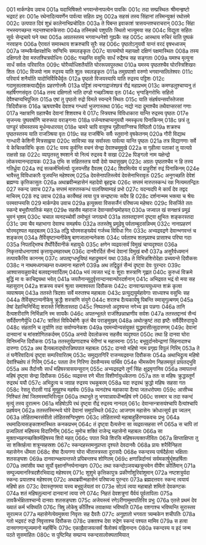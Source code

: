 001	मार्कण्डेय उवाच
001a	यदाभिषिक्तो भगवान्सेनापत्येन पावकिः
001c	तदा सम्प्रस्थितः श्रीमान्हृष्टो भद्रवटं हरः
001e	रथेनादित्यवर्णेन पार्वत्या सहितः प्रभुः
002a	सहस्रं तस्य सिंहानां तस्मिन्युक्तं रथोत्तमे
002c	उत्पपात दिवं शुभ्रं कालेनाभिप्रचोदितः
003a	ते पिबन्त इवाकाशं त्रासयन्तश्चराचरान्
003c	सिंहा नभस्यगच्छन्त नदन्तश्चारुकेसराः
004a	तस्मिन्रथे पशुपतिः स्थितो भात्युमया सह
004c	विद्युता सहितः सूर्यः सेन्द्रचापे घने यथा
005a	अग्रतस्तस्य भगवान्धनेशो गुह्यकैः सह
005c	आस्थाय रुचिरं याति पुष्पकं नरवाहनः
006a	ऐरावतं समास्थाय शक्रश्चापि सुरैः सह
006c	पृष्ठतोऽनुययौ यान्तं वरदं वृषभध्वजम्
007a	जम्भकैर्यक्षरक्षोभिः स्रग्विभिः समलङ्कृतः
007c	यात्यमोघो महायक्षो दक्षिणं पक्षमास्थितः
008a	तस्य दक्षिणतो देवा मरुतश्चित्रयोधिनः
008c	गच्छन्ति वसुभिः सार्धं रुद्रैश्च सह सङ्गताः
009a	यमश्च मृत्युना सार्धं सर्वतः परिवारितः
009c	घोरैर्व्याधिशतैर्याति घोररूपवपुस्तथा
010a	यमस्य पृष्ठतश्चैव घोरस्त्रिशिखरः शितः
010c	विजयो नाम रुद्रस्य याति शूलः स्वलङ्कृतः
011a	तमुग्रपाशो वरुणो भगवान्सलिलेश्वरः
011c	परिवार्य शनैर्याति यादोभिर्विविधैर्वृतः
012a	पृष्ठतो विजयस्यापि याति रुद्रस्य पट्टिशः
012c	गदामुसलशक्त्याद्यैर्वृतः प्रहरणोत्तमैः
013a	पट्टिशं त्वन्वगाद्राजंश्छत्रं रौद्रं महाप्रभम्
013c	कमण्डलुश्चाप्यनु तं महर्षिगणसंवृतः
014a	तस्य दक्षिणतो भाति दण्डो गच्छञ्श्रिया वृतः
014c	भृग्वङ्गिरोभिः सहितो देवैश्चाप्यभिपूजितः
015a	एषां तु पृष्ठतो रुद्रो विमले स्यन्दने स्थितः
015c	याति संहर्षयन्सर्वांस्तेजसा त्रिदिवौकसः
016a	ऋषयश्चैव देवाश्च गन्धर्वा भुजगास्तथा
016c	नद्यो नदा द्रुमाश्चैव तथैवाप्सरसां गणाः
017a	नक्षत्राणि ग्रहाश्चैव देवानां शिशवश्च ये
017c	स्त्रियश्च विविधाकारा यान्ति रुद्रस्य पृष्ठतः
017e	सृजन्त्यः पुष्पवर्षाणि चारुरूपा वराङ्गनाः
018a	पर्जन्यश्चाप्यनुययौ नमस्कृत्य पिनाकिनम्
018c	छत्रं तु पाण्डुरं सोमस्तस्य मूर्धन्यधारयत्
018e	चामरे चापि वायुश्च गृहीत्वाग्निश्च विष्ठितौ
019a	शक्रश्च पृष्ठतस्तस्य याति राजञ्श्रिया वृतः
019c	सह राजर्षिभिः सर्वैः स्तुवानो वृषकेतनम्
020a	गौरी विद्याथ गान्धारी केशिनी मित्रसाह्वया
020c	सावित्र्या सह सर्वास्ताः पार्वत्या यान्ति पृष्ठतः
021a	तत्र विद्यागणाः सर्वे ये केचित्कविभिः कृताः
021c	यस्य कुर्वन्ति वचनं सेन्द्रा देवाश्चमूमुखे
022a	स गृहीत्वा पताकां तु यात्यग्रे राक्षसो ग्रहः
022c	व्यापृतस्तु श्मशाने यो नित्यं रुद्रस्य वै सखा
022e	पिङ्गलो नाम यक्षेन्द्रो लोकस्यानन्ददायकः
023a	एभिः स सहितस्तत्र ययौ देवो यथासुखम्
023c	अग्रतः पृष्ठतश्चैव न हि तस्य गतिर्ध्रुवा
024a	रुद्रं सत्कर्मभिर्मर्त्याः पूजयन्तीह दैवतम्
024c	शिवमित्येव यं प्राहुरीशं रुद्रं पिनाकिनम्
024e	भावैस्तु विविधाकारैः पूजयन्ति महेश्वरम्
025a	देवसेनापतिस्त्वेवं देवसेनाभिरावृतः
025c	अनुगच्छति देवेशं ब्रह्मण्यः कृत्तिकासुतः
026a	अथाब्रवीन्महासेनं महादेवो बृहद्वचः
026c	सप्तमं मारुतस्कन्धं रक्ष नित्यमतन्द्रितः
027	स्कन्द उवाच
027a	सप्तमं मारुतस्कन्धं पालयिष्याम्यहं प्रभो
027c	यदन्यदपि मे कार्यं देव तद्वद माचिरम्
028	रुद्र उवाच
028a	कार्येष्वहं त्वया पुत्र सन्द्रष्टव्यः सदैव हि
028c	दर्शनान्मम भक्त्या च श्रेयः परमवाप्स्यसि
029	मार्कण्डेय उवाच
029a	इत्युक्त्वा विससर्जैनं परिष्वज्य महेष्वरः
029c	विसर्जिते ततः स्कन्दे बभूवौत्पातिकं महत्
029e	सहसैव महाराज देवान्सर्वान्प्रमोहयत्
030a	जज्वाल खं सनक्षत्रं प्रमूढं भुवनं भृशम्
030c	चचाल व्यनदच्चोर्वी तमोभूतं जगत्प्रभो
031a	ततस्तद्दारुणं दृष्ट्वा क्षुभितः शङ्करस्तदा
031c	उमा चैव महाभागा देवाश्च समहर्षयः
032a	ततस्तेषु प्रमूढेषु पर्वताम्बुदसन्निभम्
032c	नानाप्रहरणं घोरमदृश्यत महद्बलम्
033a	तद्धि घोरमसङ्ख्येयं गर्जच्च विविधा गिरः
033c	अभ्यद्रवद्रणे देवान्भगवन्तं च शङ्करम्
034a	तैर्विसृष्टान्यनीकेषु बाणजालान्यनेकशः
034c	पर्वताश्च शतघ्न्यश्च प्रासाश्च परिघा गदाः
035a	निपतद्भिश्च तैर्घोरैर्देवानीकं महायुधैः
035c	क्षणेन व्यद्रवत्सर्वं विमुखं चाप्यदृश्यत
036a	निकृत्तयोधनागाश्वं कृत्तायुधमहारथम्
036c	दानवैरर्दितं सैन्यं देवानां विमुखं बभौ
037a	असुरैर्वध्यमानं तत्पावकैरिव काननम्
037c	अपतद्दग्धभूयिष्ठं महाद्रुमवनं यथा
038a	ते विभिन्नशिरोदेहाः प्रच्यवन्ते दिवौकसः
038c	न नाथमध्यगच्छन्त वध्यमाना महारणे
039a	अथ तद्विद्रुतं सैन्यं दृष्ट्वा देवः पुरन्दरः
039c	आश्वासयन्नुवाचेदं बलवद्दानवार्दितम्
040a	भयं त्यजत भद्रं वः शूराः शस्त्राणि गृह्णत
040c	कुरुध्वं विक्रमे बुद्धिं मा वः काचिद्व्यथा भवेत्
041a	जयतैनान्सुदुर्वृत्तान्दानवान्घोरदर्शनान्
041c	अभिद्रवत भद्रं वो मया सह महासुरान्
042a	शक्रस्य वचनं श्रुत्वा समाश्वस्ता दिवौकसः
042c	दानवान्प्रत्ययुध्यन्त शक्रं कृत्वा व्यपाश्रयम्
043a	ततस्ते त्रिदशाः सर्वे मरुतश्च महाबलाः
043c	प्रत्युद्ययुर्महावेगाः साध्याश्च वसुभिः सह
044a	तैर्विसृष्टान्यनीकेषु क्रुद्धैः शस्त्राणि संयुगे
044c	शराश्च दैत्यकायेषु पिबन्ति स्मासृगुल्बणम्
045a	तेषां देहान्विनिर्भिद्य शरास्ते निशितास्तदा
045c	निष्पतन्तो अदृश्यन्त नगेभ्य इव पन्नगाः
046a	तानि दैत्यशरीराणि निर्भिन्नानि स्म सायकैः
046c	अपतन्भूतले राजंश्छिन्नाभ्राणीव सर्वशः
047a	ततस्तद्दानवं सैन्यं सर्वैर्देवगणैर्युधि
047c	त्रासितं विविधैर्बाणैः कृतं चैव पराङ्मुखम्
048a	अथोत्क्रुष्टं तदा हृष्टैः सर्वैर्देवैरुदायुधैः
048c	संहतानि च तूर्याणि तदा सर्वाण्यनेकशः
049a	एवमन्योन्यसंयुक्तं युद्धमासीत्सुदारुणम्
049c	देवानां दानवानां च मांसशोणितकर्दमम्
050a	अनयो देवलोकस्य सहसैव व्यदृश्यत
050c	तथा हि दानवा घोरा विनिघ्नन्ति दिवौकसः
051a	ततस्तूर्यप्रणादाश्च भेरीणां च महास्वनाः
051c	बभूवुर्दानवेन्द्राणां सिंहनादाश्च दारुणाः
052a	अथ दैत्यबलाद्घोरान्निष्पपात महाबलः
052c	दानवो महिषो नाम प्रगृह्य विपुलं गिरिम्
053a	ते तं घनैरिवादित्यं दृष्ट्वा सम्परिवारितम्
053c	समुद्यतगिरिं राजन्व्यद्रवन्त दिवौकसः
054a	अथाभिद्रुत्य महिषो देवांश्चिक्षेप तं गिरिम्
054c	पतता तेन गिरिणा देवसैन्यस्य पार्थिव
054e	भीमरूपेण निहतमयुतं प्रापतद्भुवि
055a	अथ तैर्दानवैः सार्धं महिषस्त्रासयन्सुरान्
055c	अभ्यद्रवद्रणे तूर्णं सिंहः क्षुद्रमृगानिव
056a	तमापतन्तं महिषं दृष्ट्वा सेन्द्रा दिवौकसः
056c	व्यद्रवन्त रणे भीता विशीर्णायुधकेतनाः
057a	ततः स महिषः क्रुद्धस्तूर्णं रुद्ररथं ययौ
057c	अभिद्रुत्य च जग्राह रुद्रस्य रथकूबरम्
058a	यदा रुद्ररथं क्रुद्धो महिषः सहसा गतः
058c	रेसतू रोदसी गाढं मुमुहुश्च महर्षयः
059a	व्यनदंश्च महाकाया दैत्या जलधरोपमाः
059c	आसीच्च निश्चितं तेषां जितमस्माभिरित्युत
060a	तथाभूते तु भगवान्नावधीन्महिषं रणे
060c	सस्मार च तदा स्कन्दं मृत्युं तस्य दुरात्मनः
061a	महिषोऽपि रथं दृष्ट्वा रौद्रं रुद्रस्य नानदत्
061c	देवान्सन्त्रासयंश्चापि दैत्यांश्चापि प्रहर्षयन्
062a	ततस्तस्मिन्भये घोरे देवानां समुपस्थिते
062c	आजगाम महासेनः क्रोधात्सूर्य इव ज्वलन्
063a	लोहिताम्बरसंवीतो लोहितस्रग्विभूषणः
063c	लोहितास्यो महाबाहुर्हिरण्यकवचः प्रभुः
064a	रथमादित्यसङ्काशमास्थितः कनकप्रभम्
064c	तं दृष्ट्वा दैत्यसेना सा व्यद्रवत्सहसा रणे
065a	स चापि तां प्रज्वलितां महिषस्य विदारिणीम्
065c	मुमोच शक्तिं राजेन्द्र महासेनो महाबलः
066a	सा मुक्ताभ्यहनच्छक्तिर्महिषस्य शिरो महत्
066c	पपात भिन्ने शिरसि महिषस्त्यक्तजीवितः
067a	क्षिप्ताक्षिप्ता तु सा शक्तिर्हत्वा शत्रून्सहस्रशः
067c	स्कन्दहस्तमनुप्राप्ता दृश्यते देवदानवैः
068a	प्रायः शरैर्विनिहता महासेनेन धीमता
068c	शेषा दैत्यगणा घोरा भीतास्त्रस्ता दुरासदैः
068e	स्कन्दस्य पार्षदैर्हत्वा भक्षिताः शतसङ्घशः
069a	दानवान्भक्षयन्तस्ते प्रपिबन्तश्च शोणितम्
069c	क्षणान्निर्दानवं सर्वमकार्षुर्भृशहर्षिताः
070a	तमांसीव यथा सूर्यो वृक्षानग्निर्घनान्खगः
070c	तथा स्कन्दोऽजयच्छत्रून्स्वेन वीर्येण कीर्तिमान्
071a	सम्पूज्यमानस्त्रिदशैरभिवाद्य महेश्वरम्
071c	शुशुभे कृत्तिकापुत्रः प्रकीर्णांशुरिवांशुमान्
072a	नष्टशत्रुर्यदा स्कन्दः प्रयातश्च महेश्वरम्
072c	अथाब्रवीन्महासेनं परिष्वज्य पुरन्दरः
073a	ब्रह्मदत्तवरः स्कन्द त्वयायं महिषो हतः
073c	देवास्तृणमया यस्य बभूवुर्जयतां वर
073e	सोऽयं त्वया महाबाहो शमितो देवकण्टकः
074a	शतं महिषतुल्यानां दानवानां त्वया रणे
074c	निहतं देवशत्रूणां यैर्वयं पूर्वतापिताः
075a	तावकैर्भक्षिताश्चान्ये दानवाः शतसङ्घशः
075c	अजेयस्त्वं रणेऽरीणामुमापतिरिव प्रभुः
076a	एतत्ते प्रथमं देव ख्यातं कर्म भविष्यति
076c	त्रिषु लोकेषु कीर्तिश्च तवाक्षय्या भविष्यति
076e	वशगाश्च भविष्यन्ति सुरास्तव सुरात्मज
077a	महासेनेत्येवमुक्त्वा निवृत्तः सह दैवतैः
077c	अनुज्ञातो भगवता त्र्यम्बकेन शचीपतिः
078a	गतो भद्रवटं रुद्रो निवृत्ताश्च दिवौकसः
078c	उक्ताश्च देवा रुद्रेण स्कन्दं पश्यत मामिव
079a	स हत्वा दानवगणान्पूज्यमानो महर्षिभिः
079c	एकाह्नैवाजयत्सर्वं त्रैलोक्यं वह्निनन्दनः
080a	स्कन्दस्य य इदं जन्म पठते सुसमाहितः
080c	स पुष्टिमिह सम्प्राप्य स्कन्दसालोक्यतामियात्
